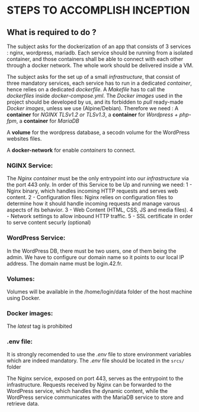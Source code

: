 # STEPS TO ACCOMPLISH INCEPTION

## What is required to do ?
The subject asks for the dockerization of an app that consists of 3 services : nginx, wordpress, mariadb. Each service should be running from a isolated container, and those containers shall be able to connect with each other through a docker network. The whole work should be delivered inside a VM.

The subject asks for the set up of a small *infrastructure*, that consist of three mandatory services, each service has to run in a dedicated *container*, hence relies on a dedicated *dockerfile*. A *Makefile* has to call the *dockerfiles* inside *docker-compose.yml*.
The *Docker images* used in the project should be developed by us, and its forbidden to *pull* ready-made *Docker images*, unless we use (Alpine/Debian). 
Therefore we need :
A **container** for *NGINX TLSv1.2 or TLSv1.3*, a **container** for *Wordpress + php-fpm*, a **container** for *MariaDB*

A **volume** for the wordpress database, a secodn volume for the WordPress websites files.

A **docker-network** for enable *containers* to connect.

### NGINX Service:
The *Nginx container* must be the only entrypoint into our *infrastructure* via the port 443 only.
In order of this Service to be Up and running we need:
1 - Nginx binary, which handles incoming HTTP requests and serves web content.
2 - Configuration files: Nginx relies on configuration files to determine how it should handle incoming requests and manage varous aspects of its behavior.
3 - Web Content (HTML, CSS, JS and media files).
4 - Network settings to allow inbound HTTP traffic.
5 - SSL certificate in order to serve content securly (optional)
### WordPress Service:
In the WordPress DB, there must be two users, one of them being the admin. We have to configure our domain name so it points to our local IP address. The domain name must be login.42.fr.

### Volumes:
Volumes will be available in the /home/login/data folder of the host machine using Docker.

### Docker images:
The *latest* tag is prohibited

### .env file:
It is strongly recomended to use the *.env* file to store environment variables which are indeed mandatory. The *.env* file should be located in the `srcs/` folder



The Nginx service, exposed on port 443, serves as the entrypoint to the infrastructure. Requests received by Nginx can be forwarded to the WordPress service, which handles the dynamic content, while the WordPress service communicates with the MariaDB service to store and retrieve data.